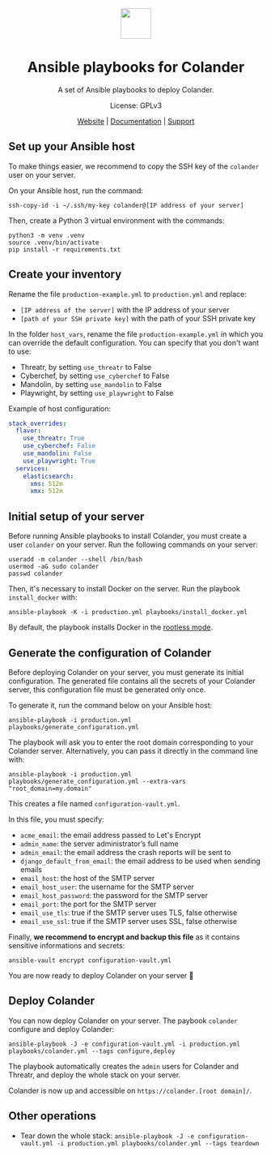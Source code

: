 <div align="center">
<img width="60px" src="https://pts-project.org/android-chrome-512x512.png">
<h1>Ansible playbooks for Colander</h1>
<p>
A set of Ansible playbooks to deploy Colander.
</p>
<p>
License: GPLv3
</p>
<p>
<a href="https://pts-project.org">Website</a> | 
<a href="https://pts-project.org/docs/pirogue/overview/">Documentation</a> | 
<a href="https://discord.gg/qGX73GYNdp">Support</a>
</p>
</div>


## Set up your Ansible host
To make things easier, we recommend to copy the SSH key of the `colander` user on your server. 

On your Ansible host, run the command:
```
ssh-copy-id -i ~/.ssh/my-key colander@[IP address of your server]
```

Then, create a Python 3 virtual environment with the commands: 
```
python3 -m venv .venv
source .venv/bin/activate
pip install -r requirements.txt
```


## Create your inventory
Rename the file `production-example.yml` to `production.yml` and replace:
* `[IP address of the server]` with the IP address of your server
* `[path of your SSH private key]` with the path of your SSH private key

In the folder `host_vars`, rename the file `production-example.yml` in which you can override the default configuration. You can specify that you don't want to use:
* Threatr, by setting `use_threatr` to False
* Cyberchef, by setting `use_cyberchef` to False
* Mandolin, by setting `use_mandolin` to False
* Playwright, by setting `use_playwright` to False

Example of host configuration:
```yaml
stack_overrides:
  flavor:
    use_threatr: True
    use_cyberchef: False
    use_mandolin: False
    use_playwright: True
  services:
    elasticsearch:
      xms: 512m
      xmx: 512m
```

## Initial setup of your server 
Before running Ansible playbooks to install Colander, you must create a user `colander` on your server. Run the following commands on your server:
```
useradd -m colander --shell /bin/bash
usermod -aG sudo colander
passwd colander
```

Then, it's necessary to install Docker on the server. Run the playbook `install_docker` with:
```
ansible-playbook -K -i production.yml playbooks/install_docker.yml
```
By default, the playbook installs Docker in the [rootless mode](https://docs.docker.com/engine/security/rootless/).


## Generate the configuration of Colander
Before deploying Colander on your server, you must generate its initial configuration. The generated file contains all the secrets of your Colander server, this configuration file must be generated only once.

To generate it, run the command below on your Ansible host:
```
ansible-playbook -i production.yml playbooks/generate_configuration.yml
```

The playbook will ask you to enter the root domain corresponding to your Colander server. Alternatively, you can pass it directly in the command line with: 
```
ansible-playbook -i production.yml playbooks/generate_configuration.yml --extra-vars "root_domain=my.domain"
```
This creates a file named `configuration-vault.yml`.

In this file, you must specify:
* `acme_email`: the email address passed to Let's Encrypt
* `admin_name`: the server administrator’s full name
* `admin_email`: the email address the crash reports will be sent to
* `django_default_from_email`: the email address to be used when sending emails
* `email_host`: the host of the SMTP server
* `email_host_user`: the username for the SMTP server
* `email_host_password`: the password for the SMTP server
* `email_port`: the port for the SMTP server
* `email_use_tls`: true if the SMTP server uses TLS, false otherwise
* `email_use_ssl`: true if the SMTP server uses SSL, false otherwise

Finally, **we recommend to encrypt and backup this file** as it contains sensitive informations and secrets:
```
ansible-vault encrypt configuration-vault.yml
```

You are now ready to deploy Colander on your server 🎉


## Deploy Colander
You can now deploy Colander on your server. The paybook `colander` configure and deploy Colander:
```
ansible-playbook -J -e configuration-vault.yml -i production.yml playbooks/colander.yml --tags configure,deploy
```
The playbook automatically creates the `admin` users for Colander and Threatr, and deploy the whole stack on your server.

Colander is now up and accessible on `https://colander.[root domain]/`.


## Other operations
* Tear down the whole stack: `ansible-playbook -J -e configuration-vault.yml -i production.yml playbooks/colander.yml --tags teardown`
